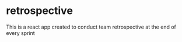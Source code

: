 # retrospective
This is a react app created to conduct team retrospective at the end of every sprint
